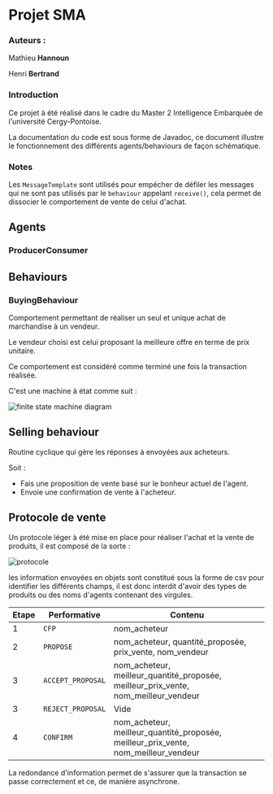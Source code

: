 # Projet SMA

### Auteurs :

Mathieu **Hannoun**

Henri **Bertrand**

### Introduction

Ce projet à été réalisé dans le cadre du Master 2  Intelligence Embarquée de l'université Cergy-Pontoise.

La documentation du code est sous forme de Javadoc, ce document illustre le fonctionnement des différents agents/behaviours de façon schématique.

### Notes

Les `MessageTemplate` sont utilisés pour empécher de défiler les messages qui ne sont pas utilisés par le `behaviour` appelant `receive()`, cela permet de dissocier le comportement de vente de celui d'achat.

## Agents

### ProducerConsumer



## Behaviours

### BuyingBehaviour

Comportement permettant de réaliser un seul et unique achat de marchandise à un vendeur.

Le vendeur choisi est celui proposant la meilleure offre en terme de prix unitaire.

Ce comportement est considéré comme terminé une fois la transaction réalisée.

C'est une machine à état comme suit :

![finite state machine diagram](https://i.ibb.co/HB9VkFc/buying-Behaviour.png)



## Selling behaviour

Routine cyclique qui gère les réponses à envoyées aux acheteurs.

Soit :

- Fais une proposition de vente basé sur le bonheur actuel de l'agent.
- Envoie une confirmation de vente à l'acheteur.

## Protocole de vente

Un protocole léger à été mise en place pour réaliser l'achat et la vente de produits, il est composé de la sorte :

![protocole](https://i.ibb.co/yf0ZNxC/Protocole.png)



les information envoyées en objets sont constitué sous la forme de csv pour identifier les différents champs, il est donc interdit d'avoir des types de produits ou des noms d'agents contenant des virgules.

| Etape | Performative      | Contenu                                                      |
| ----- | ----------------- | ------------------------------------------------------------ |
| 1     | `CFP`             | nom_acheteur                                                 |
| 2     | `PROPOSE`         | nom_acheteur, quantité_proposée, prix_vente, nom_vendeur     |
| 3     | `ACCEPT_PROPOSAL` | nom_acheteur, meilleur_quantité_proposée, meilleur_prix_vente, nom_meilleur_vendeur |
| 3     | `REJECT_PROPOSAL` | Vide                                                         |
| 4     | `CONFIRM`         | nom_acheteur, meilleur_quantité_proposée, meilleur_prix_vente, nom_meilleur_vendeur |

La redondance d'information permet de s'assurer que la transaction se passe correctement et ce, de manière asynchrone.